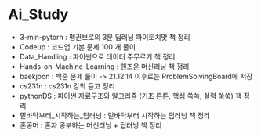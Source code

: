 # Ai_Study
* 3-min-pytorh : 펭귄브로의 3분 딥러닝 파이토치맛 책 정리
* Codeup : 코드업 기본 문제 100 개 풀이
* Data_Handling : 파이썬으로 데이터 주무르기 책 정리
* Hands-on-Machine-Learning : 핸즈온 머신러닝 책 정리
* baekjoon : 백준 문제 풀이 -> 21.12.14 이후로는 ProblemSolvingBoard에 저장
* cs231n : cs231n 강의 듣고 정리
* pythonDS : 파이썬 자료구조와 알고리즘 (기초 튼튼, 핵심 쏙쏙, 실력 쑥쑥) 책 정리
* 밑바닥부터_시작하는_딥러닝 : 밑바닥부터 시작하는 딥러닝 책 정리
* 혼공머 : 혼자 공부하는 머신러닝 + 딥러닝 책 정리

